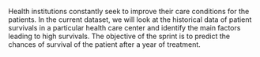 Health institutions constantly seek to improve their care conditions for the patients. In the current dataset, we will look at the historical data of patient survivals in a particular health care center and identify the main factors leading to high survivals. The objective of the sprint is to predict the chances of survival of the patient after a year of treatment.
